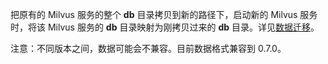 <p>把原有的 Milvus 服务的整个 <strong>db</strong> 目录拷贝到新的路径下，启动新的 Milvus 服务时，将该 Milvus 服务的 <strong>db</strong> 目录映射为刚拷贝过来的 <strong>db</strong> 目录。详见<a href="data_migration.md">数据迁移</a>。</p>

<div class="alert note">
注意：不同版本之间，数据可能会不兼容。目前数据格式兼容到 0.7.0。
</div>
